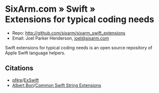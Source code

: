 # SixArm.com » Swift » <br> Extensions for typical coding needs

* Repo: <http://github.com/sixarm/sixarm_swift_extensions>
* Email: Joel Parker Henderson, <joel@sixarm.com>

Swift extensions for typical coding needs is an open source repository of Apple Swift language helpers.

## Citations

* [pNre](https://github.com/pNre)/[ExSwift](https://github.com/pNre/ExSwift)
* [Albert Bori](https://github.com/albertbori)/[Common Swift String Extensions](https://gist.github.com/albertbori/0faf7de867d96eb83591)
